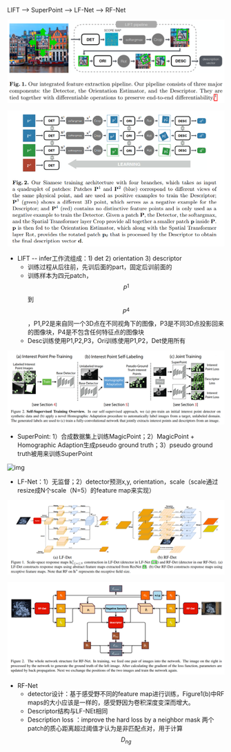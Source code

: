 LIFT --> SuperPoint --> LF-Net --> RF-Net

![image-20211101164745924](1101.assets/image-20211101164745924.png)

![image-20211101164831353](1101.assets/image-20211101164831353.png)

* LIFT -- infer工作流组成：1) det 2) orientation 3) descriptor
  * 训练过程从后往前，先训后面的part，固定后训前面的
  * 训练样本为四元patch，$$P^1$$到$$P^4$$，P1,P2是来自同一个3D点在不同视角下的图像，P3是不同3D点投影回来的图像块，P4是不包含任何特征点的图像块
  * Desc训练使用P1,P2,P3，Ori训练使用P1,P2，Det使用所有



![image-20211101170824628](1101.assets/image-20211101170824628.png)

* SuperPoint: 1）合成数据集上训练MagicPoint；2）MagicPoint + Homographic Adaption生成pseudo ground truth；3）pseudo ground truth被用来训练SuperPoint



![img](https://img-blog.csdnimg.cn/20200308104920399.jpeg?x-oss-process=image/watermark,type_ZmFuZ3poZW5naGVpdGk,shadow_10,text_aHR0cHM6Ly9ibG9nLmNzZG4ubmV0L3FxXzMyOTA3NDkx,size_16,color_FFFFFF,t_70)

* LF-Net：1）无监督；2）detector预测x,y, orientation，scale（scale通过resize成N个scale（N=5）的feature map来实现）



![image-20211102112125556](1101.assets/image-20211102112125556.png)

![image-20211102113637495](1101.assets/image-20211102113637495.png)

* RF-Net
  * detector设计：基于感受野不同的feature map进行训练，Figure1(b)中RF maps的大小应该是一样的，感受野因为卷积深度变深而增大。
  * Descriptor结构与LF-NEt相同
  * Description loss ：improve the hard loss by a neighbor mask  两个patch的质心距离超过阈值才认为是非匹配点对，用于计算$$D_{ng}$$

